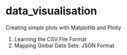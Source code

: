 # data_visualisation
Creating simple plots with Matplotlib and Plotly
1. Learning the CSV File Format
2. Mapping Global Data Sets: JSON Format
